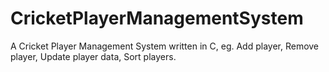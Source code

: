 # CricketPlayerManagementSystem
A Cricket Player Management System written in C, eg. Add player, Remove player, Update player data, Sort players.
